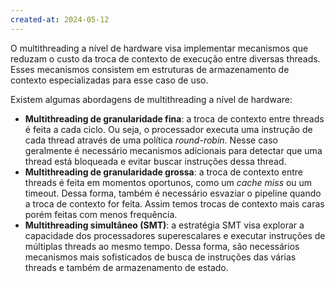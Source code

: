 ```yaml
---
created-at: 2024-05-12
---
```


O multithreading a nível de hardware visa implementar mecanismos que reduzam o custo da troca de contexto de execução entre diversas threads. Esses mecanismos consistem em estruturas de armazenamento de contexto especializadas para esse caso de uso.

Existem algumas abordagens de multithreading a nível de hardware:

- **Multithreading de granularidade fina**: a troca de contexto entre threads é feita a cada ciclo. Ou seja, o processador executa uma instrução de cada thread através de uma política *round-robin*. Nesse caso geralmente é necessário mecanismos adicionais para detectar que uma thread está bloqueada e evitar buscar instruções dessa thread.
- **Multithreading de granularidade grossa**: a troca de contexto entre threads é feita em momentos oportunos, como um *cache miss* ou um timeout. Dessa forma, também é necessário esvaziar o pipeline quando a troca de contexto for feita. Assim temos trocas de contexto mais caras porém feitas com menos frequência.
- **Multithreading simultâneo (SMT)**: a estratégia SMT visa explorar a capacidade dos processadores superescalares e executar instruções de múltiplas threads ao mesmo tempo. Dessa forma, são necessários mecanismos mais sofisticados de busca de instruções das várias threads e também de armazenamento de estado.
